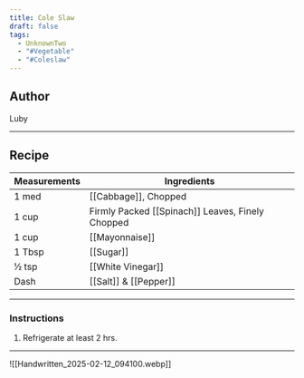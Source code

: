 ```yaml
---
title: Cole Slaw
draft: false
tags:
  - UnknownTwo
  - "#Vegetable"
  - "#Coleslaw"
---
```

## Author
Luby
___
## Recipe

| Measurements | Ingredients               |
| :----------- | ------------------------- |
|1 med|[[Cabbage]], Chopped|
|1 cup|Firmly Packed [[Spinach]] Leaves, Finely Chopped|
|1 cup|[[Mayonnaise]]|
|1 Tbsp|[[Sugar]]|
|½ tsp|[[White Vinegar]]|
|Dash|[[Salt]] & [[Pepper]]|
___
### Instructions
1. Refrigerate at least 2 hrs.
___
![[Handwritten_2025-02-12_094100.webp]]